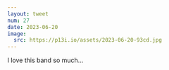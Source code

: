 ```yaml
---
layout: tweet
num: 27
date: 2023-06-20
image:
  src: https://p13i.io/assets/2023-06-20-93cd.jpg
---
```


I love this band so much...
